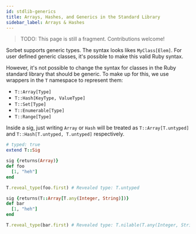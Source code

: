 ```yaml
---
id: stdlib-generics
title: Arrays, Hashes, and Generics in the Standard Library
sidebar_label: Arrays & Hashes
---
```


> TODO: This page is still a fragment. Contributions welcome!

Sorbet supports generic types. The syntax looks likes `MyClass[Elem]`. For user
defined generic classes, it's possible to make this valid Ruby syntax.

However, it's not possible to change the syntax for classes in the Ruby standard
library that should be generic. To make up for this, we use wrappers in the `T`
namespace to represent them:

- `T::Array[Type]`
- `T::Hash[KeyType, ValueType]`
- `T::Set[Type]`
- `T::Enumerable[Type]`
- `T::Range[Type]`

Inside a sig, just writing `Array` or `Hash` will be treated as
`T::Array[T.untyped]` and `T::Hash[T.untyped, T.untyped]` respectively.

```ruby
# typed: true
extend T::Sig

sig {returns(Array)}
def foo
  [1, "heh"]
end

T.reveal_type(foo.first) # Revealed type: T.untyped

sig {returns(T::Array[T.any(Integer, String)])}
def bar
  [1, "heh"]
end

T.reveal_type(bar.first) # Revealed type: T.nilable(T.any(Integer, String))
```
